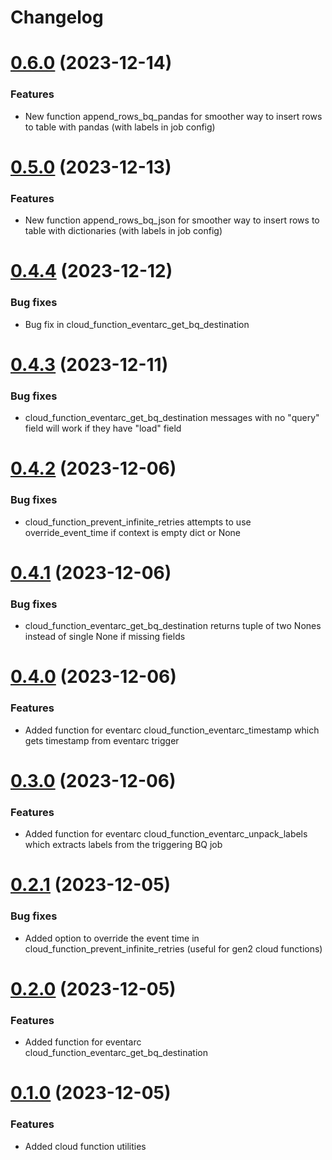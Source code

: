 # Changelog

# [0.6.0](https://github.com/johnf1004/google_cloud_utilities/compare/v0.5.0...v0.6.0) (2023-12-14)

### Features

* New function append_rows_bq_pandas for smoother way to insert rows to table with pandas (with labels in job config)

# [0.5.0](https://github.com/johnf1004/google_cloud_utilities/compare/v0.4.4...v0.5.0) (2023-12-13)

### Features

* New function append_rows_bq_json for smoother way to insert rows to table with dictionaries (with labels in job config)

# [0.4.4](https://github.com/johnf1004/google_cloud_utilities/compare/v0.4.3...v0.4.4) (2023-12-12)

### Bug fixes

* Bug fix in cloud_function_eventarc_get_bq_destination

# [0.4.3](https://github.com/johnf1004/google_cloud_utilities/compare/v0.4.2...v0.4.3) (2023-12-11)

### Bug fixes

* cloud_function_eventarc_get_bq_destination messages with no "query" field will work if they have "load" field

# [0.4.2](https://github.com/johnf1004/google_cloud_utilities/compare/v0.4.1...v0.4.2) (2023-12-06)

### Bug fixes

* cloud_function_prevent_infinite_retries attempts to use override_event_time if context is empty dict or None

# [0.4.1](https://github.com/johnf1004/google_cloud_utilities/compare/v0.4.0...v0.4.1) (2023-12-06)

### Bug fixes

* cloud_function_eventarc_get_bq_destination returns tuple of two Nones instead of single None if missing fields

# [0.4.0](https://github.com/johnf1004/google_cloud_utilities/compare/v0.3.0...v0.4.0) (2023-12-06)

### Features

* Added function for eventarc cloud_function_eventarc_timestamp which gets timestamp from eventarc trigger

# [0.3.0](https://github.com/johnf1004/google_cloud_utilities/compare/v0.2.1...v0.3.0) (2023-12-06)

### Features

* Added function for eventarc cloud_function_eventarc_unpack_labels which extracts labels from the triggering BQ job

# [0.2.1](https://github.com/johnf1004/google_cloud_utilities/compare/v0.2.0...v0.2.1) (2023-12-05)

### Bug fixes

* Added option to override the event time in cloud_function_prevent_infinite_retries (useful for gen2 cloud functions)

# [0.2.0](https://github.com/johnf1004/google_cloud_utilities/compare/v0.1.0...v0.2.0) (2023-12-05)

### Features

* Added function for eventarc cloud_function_eventarc_get_bq_destination

# [0.1.0](https://github.com/johnf1004/google_cloud_utilities/compare/v0.0.6...v0.1.0) (2023-12-05)

### Features

* Added cloud function utilities
